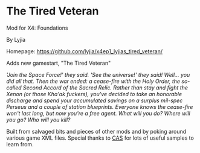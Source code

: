 # The Tired Veteran

Mod for X4: Foundations

By Lyjia

Homepage: https://github.com/lyjia/x4ep1_lyjias_tired_veteran/

Adds new gamestart, "The Tired Veteran"

*'Join the Space Force!' they said. 'See the universe!' they said! Well... you did all that. Then the war ended: a cease-fire with the Holy Order, the so-called Second Accord of the Sacred Relic. Rather than stay and fight the Xenon (or those Kha'ak fuckers), you've decided to take an honorable discharge and spend your accumulated savings on a surplus mil-spec Perseus and a couple of station blueprints. Everyone knows the cease-fire won't last long, but now you're a free agent. What will you do? Where will you go? Who will you kill?*

Built from salvaged bits and pieces of other mods and by poking around various game XML files. Special thanks to [CAS](https://forum.egosoft.com/viewtopic.php?f=181&t=405102) for lots of useful samples to learn from.
